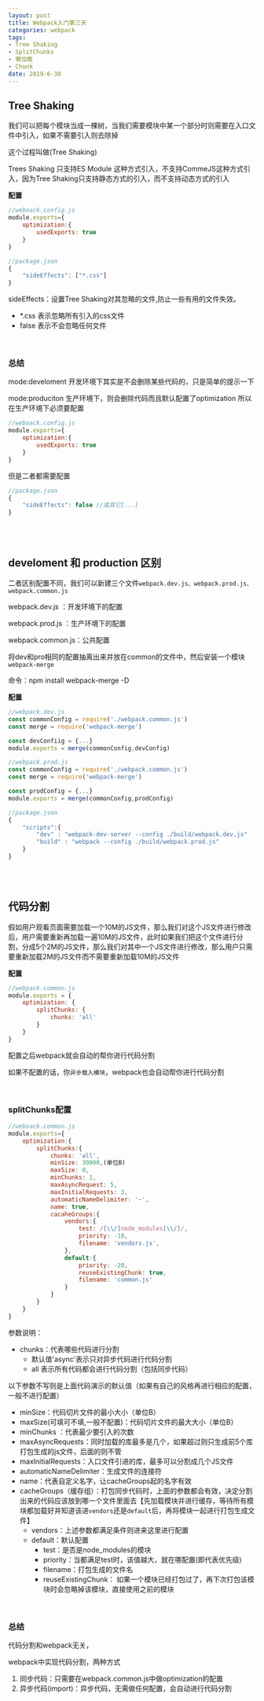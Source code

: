 ```yaml
---
layout: post
title: Webpack入门第三天
categories: webpack
tags: 
- Tree Shaking
- SplitChunks
- 懒加载
- Chunk
date: 2019-6-30
---
```


## Tree Shaking

我们可以把每个模块当成一棵树，当我们需要模块中某一个部分时则需要在入口文件中引入，如果不需要引入则去除掉

这个过程叫做(Tree Shaking)

Trees Shaking 只支持ES Module 这种方式引入，不支持CommeJS这种方式引入，因为Tree Shaking只支持静态方式的引入，而不支持动态方式的引入

**配置**

```js
//weboack.config.js
module.exports={
    optimization:{
        usedExports: true
    }
}
```

```js
//package.json
{
    "sideEffects": ["*.css"]
}
```

sideEffects：设置Tree Shaking对其忽略的文件,防止一些有用的文件失效。

- *.css 表示忽略所有引入的css文件
- false 表示不会忽略任何文件

<br>

### 总结

mode:develoment 开发环境下其实是不会删除某些代码的，只是简单的提示一下

mode:produciton 生产环境下，则会删除代码而且默认配置了optimization 所以在生产环境下必须要配置

```js
//weboack.config.js
module.exports={
    optimization:{
        usedExports: true
    }
}
```

但是二者都需要配置

```js
//package.json
{
    "sideEffects": false //或其它[...]
}
```

<br><br>

## develoment 和 production 区别

二者区别配置不同，我们可以新建三个文件`webpack.dev.js、webpack.prod.js、webpack.common.js`

webpack.dev.js ：开发环境下的配置

webpack.prod.js ：生产环境下的配置

webpack.common.js：公共配置

将dev和pro相同的配置抽离出来并放在common的文件中，然后安装一个模块`webpack-merge`

命令：npm install webpack-merge -D

**配置**

```js
//webpack.dev.js
const commonConfig = require('./webpack.common.js')
const merge = require('webpack-merge')

const devConfiig = {...}
module.exports = merge(commonConfig,devConfig)
```

```js
//webpack.prod.js
const commonConfig = require('./webpack.common.js')
const merge = require('webpack-merge')

const prodConfig = {...}
module.exports = merge(commonConfig,prodConfig)
```



```js
//package.json
{
    "scripts":{
        "dev" : "webpack-dev-server --config ./build/webpack.dev.js"
        "build" : "webpack --config ./build/webpack.prod.js"
    }
}
```

<br><br>

## 代码分割

假如用户观看页面需要加载一个10M的JS文件，那么我们对这个JS文件进行修改后，用户需要重新再加载一遍10M的JS文件，此时如果我们把这个文件进行分割，分成5个2M的JS文件，那么我们对其中一个JS文件进行修改，那么用户只需要重新加载2M的JS文件而不需要重新加载10M的JS文件

**配置**

```js
//webpack.common.js
module.exports = {
    optimization: {
        splitChunks: {
            chunks: 'all'
        }
    }
}
```

 配置之后webpack就会自动的帮你进行代码分割

如果不配置的话，你`异步载入模块`，webpack也会自动帮你进行代码分割

<br>

### splitChunks配置

```js
//weboack.common.js
module.exports={
    optimization:{
        splitChunks:{
            chunks: 'all',
            minSize: 30000,(单位B)
        	maxSize: 0,
        	minChunks: 1,
        	maxAsyncRequest: 5,
        	maxInitialRequests: 3,
        	automaticNameDelimiter: '~',
        	name: true,
        	cacaheGroups:{
        		vendors:{
        			test: /[\\/]node_modules[\\/]/,
        			priority: -10,
        			filename: 'vendors.js',
    			},
    			default:{
                    priority: -20,
                    reuseExistingChunk: true,
                    filename: 'common.js'
                }
    		}
        }
    }
}
```

参数说明：

- chunks：代表哪些代码进行分割
  - 默认值'async'表示只对异步代码进行代码分割
  - all 表示所有代码都会进行代码分割（包括同步代码）

以下参数不写则是上面代码演示的默认值（如果有自己的风格再进行相应的配置，一般不进行配置）

- minSize：代码切片文件的最小大小（单位B）
- maxSize(可填可不填,一般不配置)：代码切片文件的最大大小（单位B）
- minChunks ：代表最少要引入的次数
- maxAsyncRequests：同时加载的库最多是几个，如果超过则只生成前5个库打包生成的js文件，后面的则不管
- maxInitialRequests：入口文件引进的库，最多可以分割成几个JS文件
- automaticNameDelimiter：生成文件的连接符
- name：代表自定义名字，让cacheGroups起的名字有效
- cacheGroups（缓存组）：打包同步代码时，上面的参数都会有效，决定分割出来的代码应该放到哪一个文件里面去【先加载模块并进行缓存，等待所有模块都加载好并知道该进`vendors`还是`default`后，再将模块一起进行打包生成文件】
  - vendors：上述参数都满足条件则进来这里进行配置
  - default：默认配置
    - test：是否是node_modules的模块
    - priority：当都满足test时，该值越大，就在哪配置(即代表优先级)
    - filename：打包生成的文件名
    - reuseExistingChunk： 如果一个模块已经打包过了，再下次打包该模块时会忽略掉该模块，直接使用之前的模块

<br>

### 总结

代码分割和webpack无关，

webpack中实现代码分割，两种方式

1. 同步代码：只需要在webpack.common.js中做optimization的配置
2. 异步代码(import)：异步代码，无需做任何配置，会自动进行代码分割